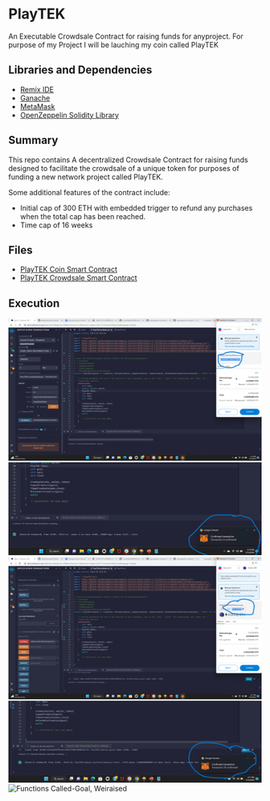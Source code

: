 # PlayTEK


An Executable Crowdsale Contract for raising funds for anyproject. For purpose of my Project I will be lauching my coin called PlayTEK

## Libraries and Dependencies
* [Remix IDE](https://remix.ethereum.org)
* [Ganache](https://www.trufflesuite.com/ganache)
* [MetaMask](https://metamask.io/)
* [OpenZeppelin Solidity Library](https://docs.openzeppelin.com/contracts/4.x/)

## Summary
This repo contains A decentralized Crowdsale Contract for raising funds designed to facilitate the crowdsale of a unique token for purposes of funding a new network project called PlayTEK. 

Some additional features of the contract include:
* Initial cap of 300 ETH with embedded trigger to refund any purchases when the total cap has been reached. 
* Time cap of 16 weeks

## Files
* [PlayTEK Coin Smart Contract](PlayTEK.sol)
* [PlayTEK Crowdsale Smart Contract](PlarTEKCrowdsale.sol)

## Execution

![Contract Deployment](Images/contract_deployment.png)
![Contract Deployment Confirmed via MetaMask](Images/contract_deployment_confirmed.png)
![Buy Token](Images/buy_token.png)
![Buy Token Confirmed](Images/buy_token_confirmed.png)
![Functions Called-Goal, Weiraised](Images/functions_called(2).png)

